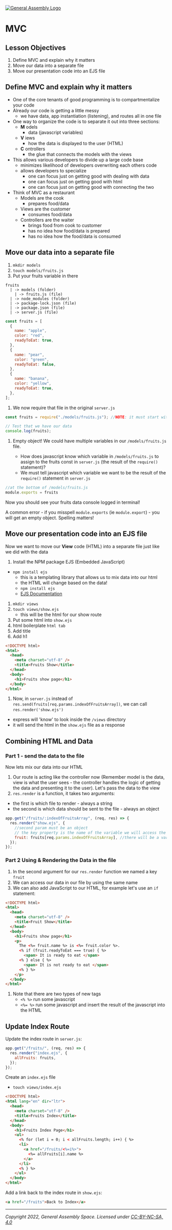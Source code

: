 [![General Assembly Logo](https://ga-dash.s3.amazonaws.com/production/assets/logo-9f88ae6c9c3871690e33280fcf557f33.png)](https://generalassemb.ly)

# MVC

## Lesson Objectives

1. Define MVC and explain why it matters
1. Move our data into a separate file
1. Move our presentation code into an EJS file

## Define MVC and explain why it matters

- One of the core tenants of good programming is to compartmentalize your code
- Already our code is getting a little messy
  - we have data, app instantiation (listening), and routes all in one file
- One way to organize the code is to separate it out into three sections:
  - **M** odels
    - data (javascript variables)
  - **V** iews
    - how the data is displayed to the user (HTML)
  - **C** ontrollers
    - the glue that connects the models with the views
- This allows various developers to divide up a large code base
  - minimizes likelihood of developers overwriting each others code
  - allows developers to specialize
    - one can focus just on getting good with dealing with data
    - one can focus just on getting good with html
    - one can focus just on getting good with connecting the two
- Think of MVC as a restaurant
  - Models are the cook
    - prepares food/data
  - Views are the customer
    - consumes food/data
  - Controllers are the waiter
    - brings food from cook to customer
    - has no idea how food/data is prepared
    - has no idea how the food/data is consumed

## Move our data into a separate file

1. `mkdir models`
1. `touch models/fruits.js`
1. Put your fruits variable in there

```ascii
fruits
  | -> models (folder)
    | -> fruits.js (file)
  | -> node_modules (folder)
  | -> package-lock.json (file)
  | -> package.json (file)
  | -> server.js (file)
```

```javascript
const fruits = [
  {
    name: "apple",
    color: "red",
    readyToEat: true,
  },
  {
    name: "pear",
    color: "green",
    readyToEat: false,
  },
  {
    name: "banana",
    color: "yellow",
    readyToEat: true,
  },
];
```

1. We now require that file in the original `server.js`

```javascript
const fruits = require("./models/fruits.js"); //NOTE: it must start with ./ if it's just a file, not an NPM package

// Test that we have our data
console.log(fruits);
```

1. Empty object! We could have multiple variables in our `/models/fruits.js` file.

    - How does javascript know which variable in `/models/fruits.js` to assign to the fruits const in `server.js` (the result of the `require()` statement)?
    - We must tell javascript which variable we want to be the result of the `require()` statement in `server.js`

```js
//at the bottom of /models/fruits.js
module.exports = fruits
```

Now you should see your fruits data console logged in terminal!

A common error - if you misspell `module.exports` (ie `module.export`) - you will get an empty object. Spelling matters!

## Move our presentation code into an EJS file

Now we want to move our **View** code (HTML) into a separate file just like we did with the data

1. Install the NPM package EJS (Embedded JavaScript)

- `npm install ejs`
  - this is a templating library that allows us to mix data into our html
  - the HTML will change based on the data!
  - `npm install ejs`
  - [EJS Documentation](https://ejs.co/)

1. `mkdir views`
1. `touch views/show.ejs`
   - this will be the html for our show route
1. Put some html into `show.ejs`
1. html boilerplate `html tab`
1. Add title
1. Add h1

```html
<!DOCTYPE html>
<html>
  <head>
    <meta charset="utf-8" />
    <title>Fruits Show</title>
  </head>
  <body>
    <h1>Fruits show page</h1>
  </body>
</html>
```

1. Now, in `server.js` instead of `res.send(fruits[req.params.indexOfFruitsArray])`, we can call `res.render('show.ejs')`

- express will 'know' to look inside the `/views` directory
- it will send the html in the `show.ejs` file as a response

## Combining HTML and Data

### Part 1 - send the data to the file

Now lets mix our data into our HTML

1. Our route is acting like the controller now (Remember model is the data, view is what the user sees - the controller handles the logic of getting the data and presenting it to the user). Let's pass the data to the view
1. `res.render` is a function, it takes two arguments:

- the first is which file to render - always a string
- the second is which data should be sent to the file - always an object

```javascript
app.get("/fruits/:indexOfFruitsArray", (req, res) => {
  res.render("show.ejs", {
    //second param must be an object
    // the key property is the name of the variable we will access the data in our file
    fruit: fruits[req.params.indexOfFruitsArray], //there will be a variable available inside the ejs file called fruit, its value is fruits[req.params.indexOfFruitsArray]
  });
});
```

### Part 2 Using & Rendering the Data in the file

1. In the second argument for our `res.render` function we named a key `fruit`
1. We can access our data in our file by using the same name
1. We can also add JavaScript to our HTML, for example let's use an `if` statement:

```html
<!DOCTYPE html>
<html>
  <head>
    <meta charset="utf-8" />
    <title>Fruit Show</title>
  </head>
  <body>
    <h1>Fruits show page</h1>
    <p>
      The <%= fruit.name %> is <%= fruit.color %>.
      <% if (fruit.readyToEat === true) { %>
        <span> It is ready to eat </span>
      <% } else { %>
        <span> It is not ready to eat </span>
      <% } %>
    </p>
  </body>
</html>
```

1. Note that there are two types of new tags
    - `<% %>` run some javascript
    - `<%= %>` run some javascript and insert the result of the javascript into the HTML

## Update Index Route

Update the index route in `server.js`:

```javascript
app.get("/fruits/", (req, res) => {
  res.render("index.ejs", {
    allFruits: fruits,
  });
});
```

Create an `index.ejs` file

- `touch views/index.ejs`

```html
<!DOCTYPE html>
<html lang="en" dir="ltr">
  <head>
    <meta charset="utf-8" />
    <title>Fruits Index</title>
  </head>
  <body>
    <h1>Fruits Index Page</h1>
    <ul>
      <% for (let i = 0; i < allFruits.length; i++) { %>
      <li>
        <a href="/fruits/<%=i%>">
          <%= allFruits[i].name %>
        </a>
      </li>
      <% } %>
    </ul>
  </body>
</html>
```

Add a link back to the index route in `show.ejs`:

```html
<a href="/fruits">Back to Index</a>
```

---

_Copyright 2022, General Assembly Space. Licensed under [CC-BY-NC-SA, 4.0](https://creativecommons.org/licenses/by-nc-sa/4.0/)_
